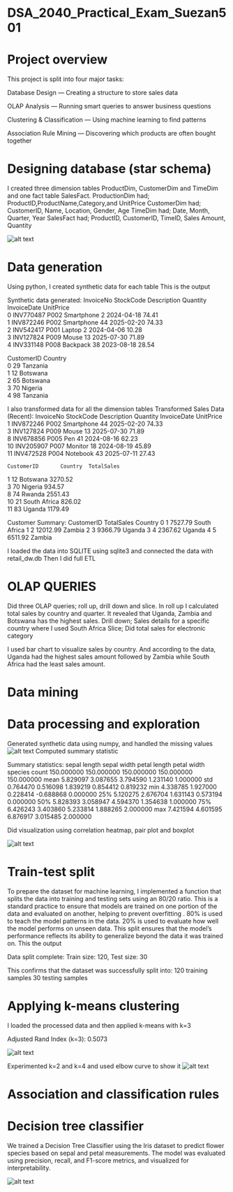 # DSA_2040_Practical_Exam_Suezan501 

# Project overview 

This project is split into four major tasks:

Database Design — Creating a structure to store sales data

OLAP Analysis — Running smart queries to answer business questions

Clustering & Classification — Using machine learning to find patterns

Association Rule Mining — Discovering which products are often bought together 

# Designing database (star schema)
I created three dimension tables ProductDim, CustomerDim and TimeDim and one fact table SalesFact. 
ProductionDim had; ProductID,ProductName,Category,and UnitPrice
CustomerDim had; CustomerID, Name, Location, Gender, Age
TimeDim had; Date, Month, Quarter, Year
SalesFact had; ProductID, CustomerID, TimeID, Sales Amount, Quantity

![alt text](star_schema.png)

# Data generation 
Using python, I created synthetic data for each table 
This is the output

Synthetic data generated:
   InvoiceNo StockCode Description  Quantity InvoiceDate  UnitPrice  \
0  INV770487      P002  Smartphone         2  2024-04-18      74.41   
1  INV872246      P002  Smartphone        44  2025-02-20      74.33   
2  INV542417      P001      Laptop         2  2024-04-06      10.28   
3  INV127824      P009       Mouse        13  2025-07-30      71.89   
4  INV331148      P008    Backpack        38  2023-08-18      28.54   

   CustomerID   Country  
0          29  Tanzania  
1          12  Botswana  
2          65  Botswana  
3          70   Nigeria  
4          98  Tanzania  

I also transformed data for all the dimension tables 
Transformed Sales Data (Recent):
    InvoiceNo StockCode Description  Quantity InvoiceDate  UnitPrice  \
1   INV872246      P002  Smartphone        44  2025-02-20      74.33   
3   INV127824      P009       Mouse        13  2025-07-30      71.89   
8   INV678856      P005         Pen        41  2024-08-16      62.23   
10  INV205907      P007     Monitor        18  2024-08-19      45.89   
11  INV472528      P004    Notebook        43  2025-07-11      27.43   

    CustomerID       Country  TotalSales  
1           12      Botswana     3270.52  
3           70       Nigeria      934.57  
8           74        Rwanda     2551.43  
10          21  South Africa      826.02  
11          83        Uganda     1179.49  

Customer Summary:
   CustomerID  TotalSales       Country
0           1     7527.79  South Africa
1           2    12012.99        Zambia
2           3     9366.79        Uganda
3           4     2367.62        Uganda
4           5     6511.92        Zambia

I loaded the data into SQLITE using sqlite3 and connected the data with retail_dw.db
Then I did full ETL

# OLAP QUERIES
Did three OLAP queries; roll up, drill down and slice. 
In roll up I calculated total sales by country and quarter. It revealed that Uganda, Zambia and Botswana has the highest sales.
Drill down; Sales details for a specific country where I used South Africa
Slice; Did total sales for electronic category 

I used bar chart to visualize sales by country. And according to the data, Uganda had the highest sales amount followed by Zambia while South Africa had the least sales amount.


# Data mining 
# Data processing and exploration 
Generated synthetic data using numpy, and handled the missing values 
![alt text](<Screenshot (159).png>)
Computed summary statistic 


Summary statistics:
        sepal length  sepal width  petal length  petal width     species
count    150.000000   150.000000    150.000000   150.000000  150.000000
mean       5.829097     3.087655      3.794590     1.231140    1.000000
std        0.764470     0.516098      1.839219     0.854412    0.819232
min        4.338785     1.927000      0.228414    -0.688868    0.000000
25%        5.120275     2.676704      1.631143     0.573194    0.000000
50%        5.828393     3.058947      4.594370     1.354638    1.000000
75%        6.426243     3.403860      5.233814     1.888265    2.000000
max        7.421594     4.601595      6.876917     3.015485    2.000000

Did visualization using correlation heatmap, pair plot and boxplot

![alt text](correlation_heatmap.png)

# Train-test split 
To prepare the dataset for machine learning, I implemented a function that splits the data into training and testing sets using an 80/20 ratio. This is a standard practice to ensure that models are trained on one portion of the data and evaluated on another, helping to prevent overfitting .
80% is used to teach the model patterns in the data.
20% is used to evaluate how well the model performs on unseen data.
This split ensures that the model’s performance reflects its ability to generalize beyond the data it was trained on.
This the output 

Data split complete:
Train size: 120, Test size: 30

This confirms that the dataset was successfully split into:
120 training samples
30 testing samples

# Applying k-means clustering 
I loaded the processed data and then applied k-means with k=3 

Adjusted Rand Index (k=3): 0.5073

![alt text](cluster_scatter.png)

Experimented k=2 and k=4 and used elbow curve to show it
![alt text](elbow_curve.png)

# Association and classification rules
# Decision tree classifier 
We trained a Decision Tree Classifier using the Iris dataset to predict flower species based on sepal and petal measurements. The model was evaluated using precision, recall, and F1-score metrics, and visualized for interpretability.

![alt text](decision_tree.png)





